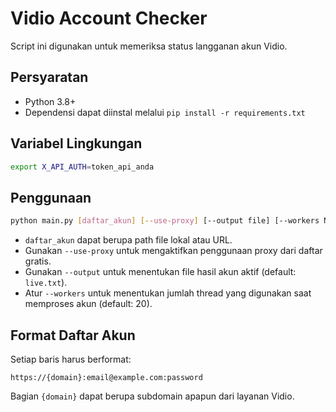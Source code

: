 # Vidio Account Checker

Script ini digunakan untuk memeriksa status langganan akun Vidio.

## Persyaratan

- Python 3.8+
- Dependensi dapat diinstal melalui `pip install -r requirements.txt`

## Variabel Lingkungan


```bash
export X_API_AUTH=token_api_anda
```

## Penggunaan

```bash
python main.py [daftar_akun] [--use-proxy] [--output file] [--workers N]
```

- `daftar_akun` dapat berupa path file lokal atau URL.
- Gunakan `--use-proxy` untuk mengaktifkan penggunaan proxy dari daftar gratis.
- Gunakan `--output` untuk menentukan file hasil akun aktif (default: `live.txt`).
- Atur `--workers` untuk menentukan jumlah thread yang digunakan saat memproses akun (default: 20).



## Format Daftar Akun

Setiap baris harus berformat:

```
https://{domain}:email@example.com:password
```

Bagian `{domain}` dapat berupa subdomain apapun dari layanan Vidio.

